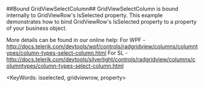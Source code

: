 ##Bound GridViewSelectColumn##
GridViewSelectColumn is bound internally to GridViewRow's IsSelected property. This example demonstrates how to bind GridViewRow's IsSelected property to a property of your business object.

More details can be found in our online help:
For WPF - http://docs.telerik.com/devtools/wpf/controls/radgridview/columns/columntypes/column-types-select-column.html
For SL - http://docs.telerik.com/devtools/silverlight/controls/radgridview/columns/columntypes/column-types-select-column.html

<KeyWords: isselected, gridviewrow, property>